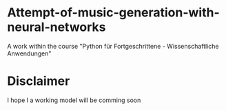 # Attempt-of-music-generation-with-neural-networks
A work within the course "Python für Fortgeschrittene - Wissenschaftliche Anwendungen"

# Disclaimer
I hope I a working model will be comming soon
